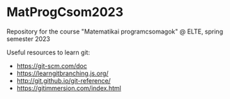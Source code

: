 # MatProgCsom2023
Repository for the course "Matematikai programcsomagok" @ ELTE, spring semester 2023

Useful resources to learn git:
* https://git-scm.com/doc
* https://learngitbranching.js.org/
* http://git.github.io/git-reference/
* https://gitimmersion.com/index.html
